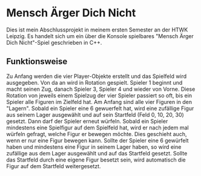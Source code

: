 # Mensch Ärger Dich Nicht

Dies ist mein Abschlussprojekt in meinem ersten Semester an der HTWK Leipzig. Es handelt sich um ein über die Konsole spielbares "Mensch Ärger Dich Nicht"-Spiel geschrieben in C++.

## Funktionsweise

Zu Anfang werden die vier Player-Objekte erstellt und das Spielfeld wird ausgegeben. Von da an wird in Rotation gespielt. Spieler 1 beginnt und macht seinen Zug, danach Spieler 3, Spieler 4 und wieder von Vorne. Diese Rotation von jeweils einem Spielzug der vier Spieler passiert so oft, bis ein Spieler alle Figuren im Zielfeld hat.
Am Anfang sind alle vier Figuren in den "Lagern". Sobald ein Spieler eine 6 gewuerfelt hat, wird eine zufällige Figur aus seinem Lager ausgewählt und auf sein Startfeld (Feld 0, 10, 20, 30) gesetzt. Dann darf der Spieler erneut würfeln. Sobald ein Spieler mindestens eine Spielfigur auf dem Spielfeld hat, wird er nach jedem mal würfeln gefragt, welche Figur er bewegen möchte. Dies geschieht auch, wenn er nur eine Figur bewegen kann. Sollte der Spieler eine 6 gewürfelt haben und mindestens eine Figur in seinem Lager haben, so wird eine zufällige aus dem Lager ausgewählt und auf das Startfeld gesetzt. Sollte das Startfeld durch eine eigene Figur besetzt sein, wird automatisch die Figur auf dem Startfeld weitergesetzt. 